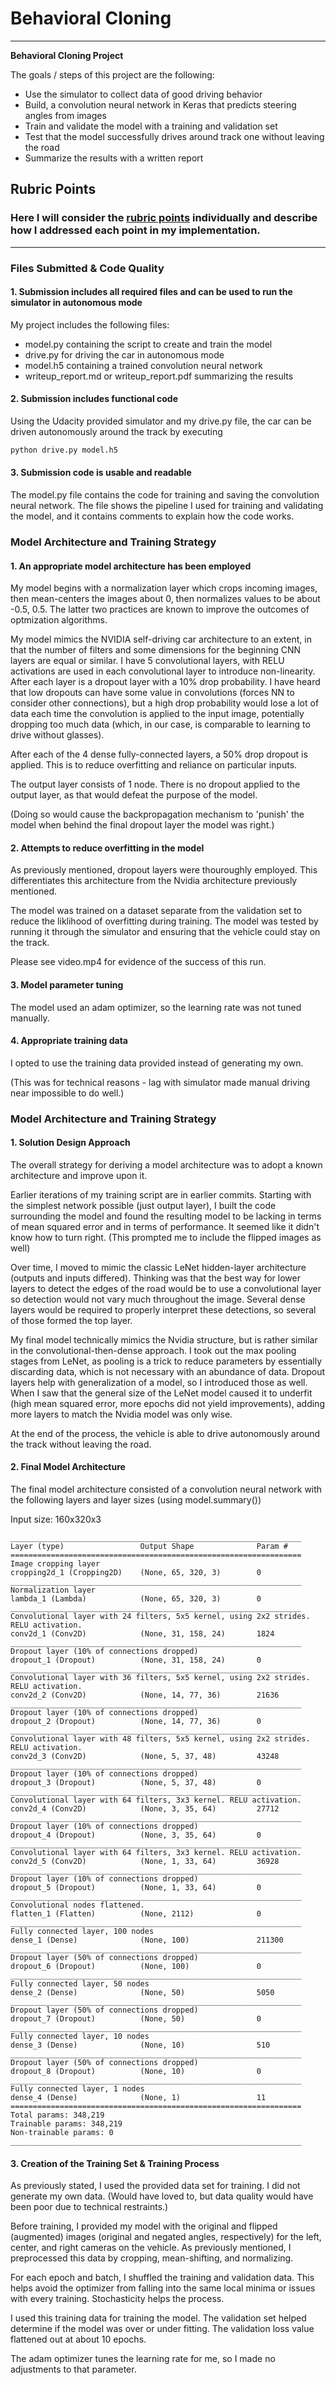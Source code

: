 # **Behavioral Cloning**

---

**Behavioral Cloning Project**

The goals / steps of this project are the following:
* Use the simulator to collect data of good driving behavior
* Build, a convolution neural network in Keras that predicts steering angles from images
* Train and validate the model with a training and validation set
* Test that the model successfully drives around track one without leaving the road
* Summarize the results with a written report


[//]: # (Image References)

## Rubric Points
### Here I will consider the [rubric points](https://review.udacity.com/#!/rubrics/432/view) individually and describe how I addressed each point in my implementation.

---
### Files Submitted & Code Quality

#### 1. Submission includes all required files and can be used to run the simulator in autonomous mode

My project includes the following files:
* model.py containing the script to create and train the model
* drive.py for driving the car in autonomous mode
* model.h5 containing a trained convolution neural network
* writeup_report.md or writeup_report.pdf summarizing the results

#### 2. Submission includes functional code
Using the Udacity provided simulator and my drive.py file, the car can be driven autonomously around the track by executing
```sh
python drive.py model.h5
```

#### 3. Submission code is usable and readable

The model.py file contains the code for training and saving the convolution neural network. The file shows the pipeline I used for training and validating the model, and it contains comments to explain how the code works.

### Model Architecture and Training Strategy

#### 1. An appropriate model architecture has been employed

My model begins with a normalization layer which crops incoming images, then
mean-centers the images about 0, then normalizes values to be about -0.5, 0.5.
The latter two practices are known to improve the outcomes of optmization
algorithms.

My model mimics the NVIDIA self-driving car architecture to an extent, in that
the number of filters and some dimensions for the beginning CNN layers are
equal or similar. I have 5 convolutional layers, with RELU activations are used
in each convolutional layer to introduce non-linearity. After each layer is
a dropout layer with a 10% drop probability. I have heard that low dropouts can
have some value in convolutions (forces NN to consider other connections), but
a high drop probability would lose a lot of data each time the convolution is
applied to the input image, potentially dropping too much data (which, in our
case, is comparable to learning to drive without glasses).

After each of the 4 dense fully-connected layers, a 50% drop dropout is applied.
This is to reduce overfitting and reliance on particular inputs.

The output layer consists of 1 node. There is no dropout applied to the output
layer, as that would defeat the purpose of the model.

(Doing so would cause the backpropagation mechanism to 'punish' the model when
behind the final dropout layer the model was right.)

#### 2. Attempts to reduce overfitting in the model

As previously mentioned, dropout layers were thouroughly employed. This
differentiates this architecture from the Nvidia architecture previously
mentioned.

The model was trained on a dataset separate from the validation set to reduce
the liklihood of overfitting during training. The model was tested by running it
through the simulator and ensuring that the vehicle could stay on the track.

Please see video.mp4 for evidence of the success of this run.

#### 3. Model parameter tuning

The model used an adam optimizer, so the learning rate was not tuned manually.

#### 4. Appropriate training data

I opted to use the training data provided instead of generating my own.

(This was for technical reasons - lag with simulator made manual driving
near impossible to do well.)

### Model Architecture and Training Strategy

#### 1. Solution Design Approach

The overall strategy for deriving a model architecture was to adopt a known
architecture and improve upon it.

Earlier iterations of my training script are in earlier commits. Starting with
the simplest network possible (just output layer), I built the code surrounding
the model and found the resulting model to be lacking in terms of mean squared
error and in terms of performance. It seemed like it didn't know how to turn
right. (This prompted me to include the flipped images as well)

Over time, I moved to mimic the classic LeNet hidden-layer architecture (outputs
and inputs differed). Thinking was that the best way for lower layers to detect
the edges of the road would be to use a convolutional layer so detection would
not vary much throughout the image. Several dense layers would be required to
properly interpret these detections, so several of those formed the top layer.

My final model technically mimics the Nvidia structure, but is rather similar in
the convolutional-then-dense approach. I took out the max pooling stages from
LeNet, as pooling is a trick to reduce parameters by essentially discarding
data, which is not necessary with an abundance of data. Dropout layers help
with generalization of a model, so I introduced those as well. When I saw that
the general size of the LeNet model caused it to underfit (high mean squared
error, more epochs did not yield improvements), adding more layers to match the
Nvidia model was only wise.

At the end of the process, the vehicle is able to drive autonomously around the
track without leaving the road.

#### 2. Final Model Architecture

The final model architecture consisted of a convolution neural network with the
following layers and layer sizes (using model.summary())

Input size: 160x320x3

```
_________________________________________________________________
Layer (type)                 Output Shape              Param #
=================================================================
Image cropping layer
cropping2d_1 (Cropping2D)    (None, 65, 320, 3)        0
_________________________________________________________________
Normalization layer
lambda_1 (Lambda)            (None, 65, 320, 3)        0
_________________________________________________________________
Convolutional layer with 24 filters, 5x5 kernel, using 2x2 strides. RELU activation.
conv2d_1 (Conv2D)            (None, 31, 158, 24)       1824
_________________________________________________________________
Dropout layer (10% of connections dropped)
dropout_1 (Dropout)          (None, 31, 158, 24)       0
_________________________________________________________________
Convolutional layer with 36 filters, 5x5 kernel, using 2x2 strides. RELU activation.
conv2d_2 (Conv2D)            (None, 14, 77, 36)        21636
_________________________________________________________________
Dropout layer (10% of connections dropped)
dropout_2 (Dropout)          (None, 14, 77, 36)        0
_________________________________________________________________
Convolutional layer with 48 filters, 5x5 kernel, using 2x2 strides. RELU activation.
conv2d_3 (Conv2D)            (None, 5, 37, 48)         43248
_________________________________________________________________
Dropout layer (10% of connections dropped)
dropout_3 (Dropout)          (None, 5, 37, 48)         0
_________________________________________________________________
Convolutional layer with 64 filters, 3x3 kernel. RELU activation.
conv2d_4 (Conv2D)            (None, 3, 35, 64)         27712
_________________________________________________________________
Dropout layer (10% of connections dropped)
dropout_4 (Dropout)          (None, 3, 35, 64)         0
_________________________________________________________________
Convolutional layer with 64 filters, 3x3 kernel. RELU activation.
conv2d_5 (Conv2D)            (None, 1, 33, 64)         36928
_________________________________________________________________
Dropout layer (10% of connections dropped)
dropout_5 (Dropout)          (None, 1, 33, 64)         0
_________________________________________________________________
Convolutional nodes flattened.
flatten_1 (Flatten)          (None, 2112)              0
_________________________________________________________________
Fully connected layer, 100 nodes
dense_1 (Dense)              (None, 100)               211300
_________________________________________________________________
Dropout layer (50% of connections dropped)
dropout_6 (Dropout)          (None, 100)               0
_________________________________________________________________
Fully connected layer, 50 nodes
dense_2 (Dense)              (None, 50)                5050
_________________________________________________________________
Dropout layer (50% of connections dropped)
dropout_7 (Dropout)          (None, 50)                0
_________________________________________________________________
Fully connected layer, 10 nodes
dense_3 (Dense)              (None, 10)                510
_________________________________________________________________
Dropout layer (50% of connections dropped)
dropout_8 (Dropout)          (None, 10)                0
_________________________________________________________________
Fully connected layer, 1 nodes
dense_4 (Dense)              (None, 1)                 11
=================================================================
Total params: 348,219
Trainable params: 348,219
Non-trainable params: 0
_________________________________________________________________
```

#### 3. Creation of the Training Set & Training Process

As previously stated, I used the provided data set for training. I did not
generate my own data. (Would have loved to, but data quality would have been
poor due to technical restraints.)

Before training, I provided my model with the original and flipped (augmented)
images (original and negated angles, respectively) for the left, center, and
right cameras on the vehicle. As previously mentioned, I preprocessed this data
by cropping, mean-shifting, and normalizing.

For each epoch and batch, I shuffled the training and validation data. This
helps avoid the optimizer from falling into the same local minima or issues
with every training. Stochasticity helps the process.

I used this training data for training the model. The validation set helped
determine if the model was over or under fitting. The validation loss value
flattened out at about 10 epochs.

The adam optimizer tunes the learning rate for me, so I made no adjustments to
that parameter.
